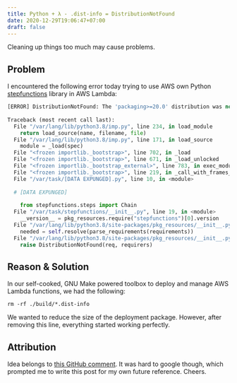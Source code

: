 ```yaml
---
title: Python + λ - .dist-info = DistributionNotFound
date: 2020-12-29T19:06:47+07:00
draft: false
---
```


Cleaning up things too much may cause problems.

<!--more-->

## Problem

I encountered the following error today trying to use AWS own Python [stepfunctions](https://pypi.org/project/stepfunctions/) library in AWS Lambda:

```python
[ERROR] DistributionNotFound: The 'packaging>=20.0' distribution was not found and is required by sagemaker
    
Traceback (most recent call last):
  File "/var/lang/lib/python3.8/imp.py", line 234, in load_module
    return load_source(name, filename, file)
  File "/var/lang/lib/python3.8/imp.py", line 171, in load_source
    module = _load(spec)
  File "<frozen importlib._bootstrap>", line 702, in _load
  File "<frozen importlib._bootstrap>", line 671, in _load_unlocked
  File "<frozen importlib._bootstrap_external>", line 783, in exec_module
  File "<frozen importlib._bootstrap>", line 219, in _call_with_frames_removed
  File "/var/task/[DATA EXPUNGED].py", line 10, in <module>
  
  # [DATA EXPUNGED]
    
    from stepfunctions.steps import Chain
  File "/var/task/stepfunctions/__init__.py", line 19, in <module>
    __version__ = pkg_resources.require("stepfunctions")[0].version
  File "/var/lang/lib/python3.8/site-packages/pkg_resources/__init__.py", line 899, in require
    needed = self.resolve(parse_requirements(requirements))
  File "/var/lang/lib/python3.8/site-packages/pkg_resources/__init__.py", line 785, in resolve
    raise DistributionNotFound(req, requirers)
```

## Reason & Solution

In our self-cooked, GNU Make powered toolbox to deploy and manage AWS Lambda functions, we had the following:

```shell
rm -rf ./build/*.dist-info
```

We wanted to reduce the size of the deployment package. However, after removing this line, everything started working perfectly.

## Attribution

Idea belongs to [this GitHub comment](https://github.com/Julian/jsonschema/issues/584#issuecomment-668695019). It was hard to google though, which prompted me to write this post for my own future reference. Cheers.